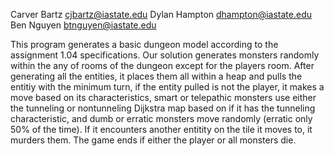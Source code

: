 Carver Bartz  cjbartz@iastate.edu
Dylan Hampton dhampton@iastate.edu
Ben Nguyen    btnguyen@iastate.edu

This program generates a basic dungeon model according to the assignment 1.04 specifications.
Our solution generates monsters randomly within the any of rooms of the dungeon except for the players room.
After generating all the entities, it places them all within a heap and pulls the entitiy with the minimum turn,
if the entity pulled is not the player, it makes a move based on its characteristics, smart or telepathic monsters
use either the tunneling or nontunneling Dijkstra map based on if it has the tunneling characteristic, and dumb or erratic
monsters move randomly (erratic only 50% of the time). If it encounters another entitity on the tile it moves to, it murders them.
The game ends if either the player or all monsters die.
